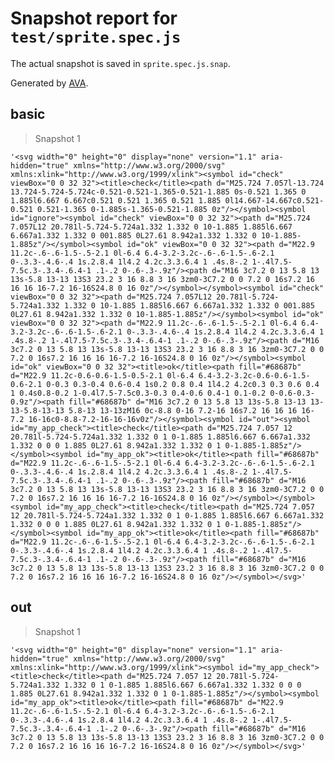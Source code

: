 # Snapshot report for `test/sprite.spec.js`

The actual snapshot is saved in `sprite.spec.js.snap`.

Generated by [AVA](https://avajs.dev).

## basic

> Snapshot 1

    '<svg width="0" height="0" display="none" version="1.1" aria-hidden="true" xmlns="http://www.w3.org/2000/svg" xmlns:xlink="http://www.w3.org/1999/xlink"><symbol id="check" viewBox="0 0 32 32"><title>check</title><path d="M25.724 7.057l-13.724 13.724-5.724-5.724c-0.521-0.521-1.365-0.521-1.885 0s-0.521 1.365 0 1.885l6.667 6.667c0.521 0.521 1.365 0.521 1.885 0l14.667-14.667c0.521-0.521 0.521-1.365 0-1.885s-1.365-0.521-1.885 0z"/></symbol><symbol id="ignore"><symbol id="check" viewBox="0 0 32 32"><path d="M25.724 7.057L12 20.781l-5.724-5.724a1.332 1.332 0 10-1.885 1.885l6.667 6.667a1.332 1.332 0 001.885 0L27.61 8.942a1.332 1.332 0 10-1.885-1.885z"/></symbol><symbol id="ok" viewBox="0 0 32 32"><path d="M22.9 11.2c-.6-.6-1.5-.5-2.1 0l-6.4 6.4-3.2-3.2c-.6-.6-1.5-.6-2.1 0-.3.3-.4.6-.4 1s.2.8.4 1l4.2 4.2c.3.3.6.4 1 .4s.8-.2 1-.4l7.5-7.5c.3-.3.4-.6.4-1 .1-.2 0-.6-.3-.9z"/><path d="M16 3c7.2 0 13 5.8 13 13s-5.8 13-13 13S3 23.2 3 16 8.8 3 16 3zm0-3C7.2 0 0 7.2 0 16s7.2 16 16 16 16-7.2 16-16S24.8 0 16 0z"/></symbol></symbol><symbol id="check" viewBox="0 0 32 32"><path d="M25.724 7.057L12 20.781l-5.724-5.724a1.332 1.332 0 10-1.885 1.885l6.667 6.667a1.332 1.332 0 001.885 0L27.61 8.942a1.332 1.332 0 10-1.885-1.885z"/></symbol><symbol id="ok" viewBox="0 0 32 32"><path d="M22.9 11.2c-.6-.6-1.5-.5-2.1 0l-6.4 6.4-3.2-3.2c-.6-.6-1.5-.6-2.1 0-.3.3-.4.6-.4 1s.2.8.4 1l4.2 4.2c.3.3.6.4 1 .4s.8-.2 1-.4l7.5-7.5c.3-.3.4-.6.4-1 .1-.2 0-.6-.3-.9z"/><path d="M16 3c7.2 0 13 5.8 13 13s-5.8 13-13 13S3 23.2 3 16 8.8 3 16 3zm0-3C7.2 0 0 7.2 0 16s7.2 16 16 16 16-7.2 16-16S24.8 0 16 0z"/></symbol><symbol id="ok" viewBox="0 0 32 32"><title>ok</title><path fill="#68687b" d="M22.9 11.2c-0.6-0.6-1.5-0.5-2.1 0l-6.4 6.4-3.2-3.2c-0.6-0.6-1.5-0.6-2.1 0-0.3 0.3-0.4 0.6-0.4 1s0.2 0.8 0.4 1l4.2 4.2c0.3 0.3 0.6 0.4 1 0.4s0.8-0.2 1-0.4l7.5-7.5c0.3-0.3 0.4-0.6 0.4-1 0.1-0.2 0-0.6-0.3-0.9z"/><path fill="#68687b" d="M16 3c7.2 0 13 5.8 13 13s-5.8 13-13 13-13-5.8-13-13 5.8-13 13-13zM16 0c-8.8 0-16 7.2-16 16s7.2 16 16 16 16-7.2 16-16c0-8.8-7.2-16-16-16v0z"/></symbol><symbol id="out"><symbol id="my_app_check"><title>check</title><path d="M25.724 7.057 12 20.781l-5.724-5.724a1.332 1.332 0 1 0-1.885 1.885l6.667 6.667a1.332 1.332 0 0 0 1.885 0L27.61 8.942a1.332 1.332 0 1 0-1.885-1.885z"/></symbol><symbol id="my_app_ok"><title>ok</title><path fill="#68687b" d="M22.9 11.2c-.6-.6-1.5-.5-2.1 0l-6.4 6.4-3.2-3.2c-.6-.6-1.5-.6-2.1 0-.3.3-.4.6-.4 1s.2.8.4 1l4.2 4.2c.3.3.6.4 1 .4s.8-.2 1-.4l7.5-7.5c.3-.3.4-.6.4-1 .1-.2 0-.6-.3-.9z"/><path fill="#68687b" d="M16 3c7.2 0 13 5.8 13 13s-5.8 13-13 13S3 23.2 3 16 8.8 3 16 3zm0-3C7.2 0 0 7.2 0 16s7.2 16 16 16 16-7.2 16-16S24.8 0 16 0z"/></symbol></symbol><symbol id="my_app_check"><title>check</title><path d="M25.724 7.057 12 20.781l-5.724-5.724a1.332 1.332 0 1 0-1.885 1.885l6.667 6.667a1.332 1.332 0 0 0 1.885 0L27.61 8.942a1.332 1.332 0 1 0-1.885-1.885z"/></symbol><symbol id="my_app_ok"><title>ok</title><path fill="#68687b" d="M22.9 11.2c-.6-.6-1.5-.5-2.1 0l-6.4 6.4-3.2-3.2c-.6-.6-1.5-.6-2.1 0-.3.3-.4.6-.4 1s.2.8.4 1l4.2 4.2c.3.3.6.4 1 .4s.8-.2 1-.4l7.5-7.5c.3-.3.4-.6.4-1 .1-.2 0-.6-.3-.9z"/><path fill="#68687b" d="M16 3c7.2 0 13 5.8 13 13s-5.8 13-13 13S3 23.2 3 16 8.8 3 16 3zm0-3C7.2 0 0 7.2 0 16s7.2 16 16 16 16-7.2 16-16S24.8 0 16 0z"/></symbol></svg>'

## out

> Snapshot 1

    '<svg width="0" height="0" display="none" version="1.1" aria-hidden="true" xmlns="http://www.w3.org/2000/svg" xmlns:xlink="http://www.w3.org/1999/xlink"><symbol id="my_app_check"><title>check</title><path d="M25.724 7.057 12 20.781l-5.724-5.724a1.332 1.332 0 1 0-1.885 1.885l6.667 6.667a1.332 1.332 0 0 0 1.885 0L27.61 8.942a1.332 1.332 0 1 0-1.885-1.885z"/></symbol><symbol id="my_app_ok"><title>ok</title><path fill="#68687b" d="M22.9 11.2c-.6-.6-1.5-.5-2.1 0l-6.4 6.4-3.2-3.2c-.6-.6-1.5-.6-2.1 0-.3.3-.4.6-.4 1s.2.8.4 1l4.2 4.2c.3.3.6.4 1 .4s.8-.2 1-.4l7.5-7.5c.3-.3.4-.6.4-1 .1-.2 0-.6-.3-.9z"/><path fill="#68687b" d="M16 3c7.2 0 13 5.8 13 13s-5.8 13-13 13S3 23.2 3 16 8.8 3 16 3zm0-3C7.2 0 0 7.2 0 16s7.2 16 16 16 16-7.2 16-16S24.8 0 16 0z"/></symbol></svg>'
